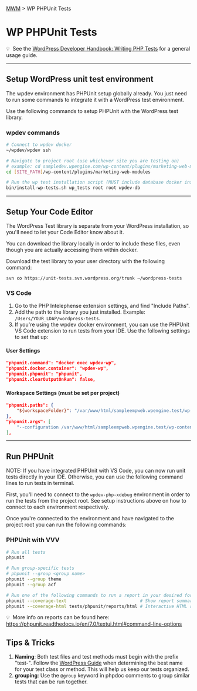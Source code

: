 [MWM](README.md) > WP PHPUnit Tests

# WP PHPUnit Tests

:bulb:&nbsp; See the [WordPress Developer Handbook: Writing PHP Tests](https://make.wordpress.org/core/handbook/testing/automated-testing/writing-phpunit-tests/) for a general usage guide.

---

## Setup WordPress unit test environment

The wpdev environment has PHPUnit setup globally already. You just need to run some commands to integrate it with a WordPress test environment.

Use the following commands to setup PHPUnit with the WordPress test library.

### wpdev commands

```bash
# Connect to wpdev docker
~/wpdev/wpdev ssh

# Navigate to project root (use whichever site you are testing on)
# example: cd sampledev.wpengine.com/wp-content/plugins/marketing-web-modules
cd [SITE_PATH]/wp-content/plugins/marketing-web-modules

# Run the wp test installation script (MUST include database docker instance)
bin/install-wp-tests.sh wp_tests root root wpdev-db
```

---

## Setup Your Code Editor

The WordPress Test library is separate from your WordPress installation, so you'll need to let your Code Editor know about it.

You can download the library locally in order to include these files, even though you are actually accessing them within docker.

Download the test library to your user directory with the following command:
```
svn co https://unit-tests.svn.wordpress.org/trunk ~/wordpress-tests
```

### VS Code

1. Go to the PHP Intelephense extension settings, and find "Include Paths".
2. Add the path to the library you just installed. Example: `/Users/YOUR_LDAP/wordpress-tests`.
3. If you're using the wpdev docker environment, you can use the PHPUnit VS Code extension to run tests from your IDE. Use the following settings to set that up:

#### User Settings
```json
"phpunit.command": "docker exec wpdev-wp",
"phpunit.docker.container": "wpdev-wp",
"phpunit.phpunit": "phpunit",
"phpunit.clearOutputOnRun": false,
```

#### Workspace Settings (must be set per project)
```json
"phpunit.paths": {
    "${workspaceFolder}": "/var/www/html/sampleempweb.wpengine.test/wp-content/plugins/marketing-web-modules",
},
"phpunit.args": [
    "--configuration /var/www/html/sampleempweb.wpengine.test/wp-content/plugins/marketing-web-modules/phpunit.xml"
],
```

---

## Run PHPUnit

NOTE: If you have integrated PHPUnit with VS Code, you can now run unit tests directly in your IDE. Otherwise, you can use the following command lines to run tests in terminal.

First, you'll need to connect to the `wpdev-php-xdebug` environment in order to run the tests from the project root. See setup instructions above on how to connect to each environment respectively.

Once you're connected to the environment and have navigated to the project root you can run the following commands:

### PHPUnit with VVV

```bash
# Run all tests
phpunit

# Run group-specific tests
# phpunit --group <group name>
phpunit --group theme
phpunit --group acf

# Run one of the following commands to run a report in your desired format:
phpunit --coverage-text                            # Show report summary in terminal
phpunit --coverage-html tests/phpunit/reports/html # Interactive HTML report with dashboard
```

:bulb:&nbsp; More info on reports can be found here: https://phpunit.readthedocs.io/en/7.0/textui.html#command-line-options


## Tips & Tricks

1. **Naming**: Both test files and test methods must begin with the prefix "test-". Follow the [WordPress Guide](https://make.wordpress.org/core/handbook/testing/automated-testing/writing-phpunit-tests/) when determining the best name for your test class or method. This will help us keep our tests organized.
2. **grouping**: Use the `@group` keyword in phpdoc comments to group similar tests that can be run together.
